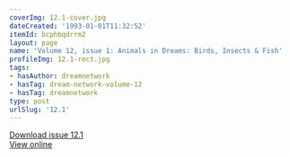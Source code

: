 ```yaml
---
coverImg: 12.1-cover.jpg
dateCreated: '1993-01-01T11:32:52'
itemId: bcphbqdrrm2
layout: page
name: 'Volume 12, issue 1: Animals in Dreams: Birds, Insects & Fish'
profileImg: 12.1-rect.jpg
tags:
- hasAuthor: dreamnetwork
- hasTag: dream-network-volume-12
- hasTag: dreamnetwork
type: post
urlSlug: '12.1'
---
```

<a href="../files/pdfs/Volume_12/12.1-Dream-Network_Volume-12_No-1.pdf" download="">Download issue 12.1</a><br><a href="../files/pdfs/Volume_12/12.1-Dream-Network_Volume-12_No-1.pdf">View online</a>